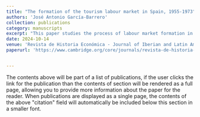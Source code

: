 ```yaml
---
title: "The formation of the tourism labour market in Spain, 1955-1973"
authors: 'José Antonio García-Barrero'
collection: publications
category: manuscripts
excerpt: "This paper studies the process of labour market formation in the tourism industry in Spain. Results show that tourism regions diverged in their capacity to attract local labour, a factor that led to different compositions of the workforce. In the most dynamic regions, circular migration became a key factor as a result of housing shortages, seasonality and labour policy. Tourism agents promoted these flows by different mechanisms such as recruitment at origin and temporary accommodation. Migration benefited growth of firms, natives' upward mobility and migrants' accumulation of capital. However, inequality in the regional labour market and host society increased."
date: 2024-10-14
venue: 'Revista de Historia Económica - Journal of Iberian and Latin American Economic History'
paperurl: 'https://www.cambridge.org/core/journals/revista-de-historia-economica-journal-of-iberian-and-latin-american-economic-history/article/formation-of-the-tourism-labour-market-in-spain-19551973/3F851E152A239A3BFC1F5055154DD7F4'


---
```


The contents above will be part of a list of publications, if the user clicks the link for the publication than the contents of section will be rendered as a full page, allowing you to provide more information about the paper for the reader. When publications are displayed as a single page, the contents of the above "citation" field will automatically be included below this section in a smaller font.
